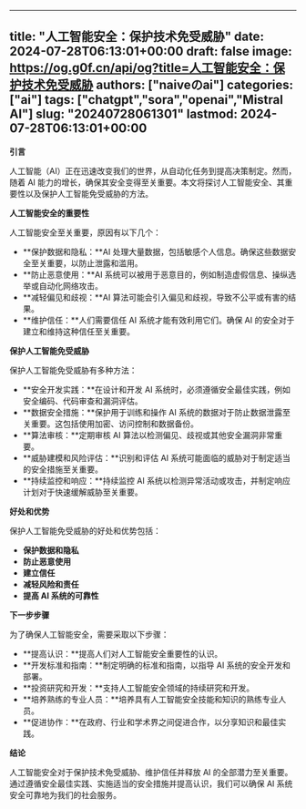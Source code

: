 
---
title: "人工智能安全：保护技术免受威胁"
date: 2024-07-28T06:13:01+00:00
draft: false
image: https://og.g0f.cn/api/og?title=人工智能安全：保护技术免受威胁
authors: ["naiveのai"]
categories: ["ai"]
tags: ["chatgpt","sora","openai","Mistral AI"]
slug: "20240728061301"
lastmod: 2024-07-28T06:13:01+00:00
---
**引言**

人工智能（AI）正在迅速改变我们的世界，从自动化任务到提高决策制定。然而，随着 AI 能力的增长，确保其安全变得至关重要。本文将探讨人工智能安全、其重要性以及保护人工智能免受威胁的方法。

**人工智能安全的重要性**

人工智能安全至关重要，原因有以下几个：

* **保护数据和隐私：**AI 处理大量数据，包括敏感个人信息。确保这些数据安全至关重要，以防止泄露和滥用。
* **防止恶意使用：**AI 系统可以被用于恶意目的，例如制造虚假信息、操纵选举或自动化网络攻击。
* **减轻偏见和歧视：**AI 算法可能会引入偏见和歧视，导致不公平或有害的结果。
* **维护信任：**人们需要信任 AI 系统才能有效利用它们。确保 AI 的安全对于建立和维持这种信任至关重要。

**保护人工智能免受威胁**

保护人工智能免受威胁有多种方法：

* **安全开发实践：**在设计和开发 AI 系统时，必须遵循安全最佳实践，例如安全编码、代码审查和漏洞评估。
* **数据安全措施：**保护用于训练和操作 AI 系统的数据对于防止数据泄露至关重要。这包括使用加密、访问控制和数据备份。
* **算法审核：**定期审核 AI 算法以检测偏见、歧视或其他安全漏洞非常重要。
* **威胁建模和风险评估：**识别和评估 AI 系统可能面临的威胁对于制定适当的安全措施至关重要。
* **持续监控和响应：**持续监控 AI 系统以检测异常活动或攻击，并制定响应计划对于快速缓解威胁至关重要。

**好处和优势**

保护人工智能免受威胁的好处和优势包括：

* **保护数据和隐私**
* **防止恶意使用**
* **建立信任**
* **减轻风险和责任**
* **提高 AI 系统的可靠性**

**下一步步骤**

为了确保人工智能安全，需要采取以下步骤：

* **提高认识：**提高人们对人工智能安全重要性的认识。
* **开发标准和指南：**制定明确的标准和指南，以指导 AI 系统的安全开发和部署。
* **投资研究和开发：**支持人工智能安全领域的持续研究和开发。
* **培养熟练的专业人员：**培养具有人工智能安全技能和知识的熟练专业人员。
* **促进协作：**在政府、行业和学术界之间促进合作，以分享知识和最佳实践。

**结论**

人工智能安全对于保护技术免受威胁、维护信任并释放 AI 的全部潜力至关重要。通过遵循安全最佳实践、实施适当的安全措施并提高认识，我们可以确保 AI 系统安全可靠地为我们的社会服务。